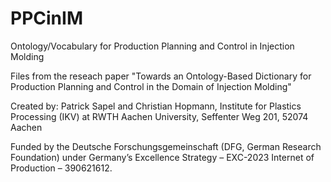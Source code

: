 # PPCinIM
Ontology/Vocabulary for Production Planning and Control in Injection Molding

Files from the reseach paper "Towards an Ontology-Based Dictionary for Production Planning and Control in the
Domain of Injection Molding"

Created by: Patrick Sapel and Christian Hopmann, Institute for Plastics Processing (IKV) at RWTH Aachen University, Seffenter Weg 201, 52074 Aachen

Funded by the Deutsche Forschungsgemeinschaft (DFG, German Research Foundation) under Germany’s Excellence Strategy – EXC-2023 Internet of Production – 390621612.
